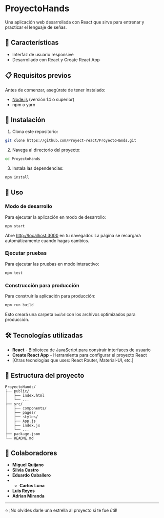 # ProyectoHands

Una aplicación web desarrollada con React que sirve para entrenar y practicar el lenguaje de señas.

## 🚀 Características

- Interfaz de usuario responsive
- Desarrollado con React y Create React App

## 📋 Requisitos previos

Antes de comenzar, asegúrate de tener instalado:

- [Node.js](https://nodejs.org/) (versión 14 o superior)
- npm o yarn

## 🔧 Instalación

1. Clona este repositorio:
```bash
git clone https://github.com/Proyect-react/ProyectoHands.git
```

2. Navega al directorio del proyecto:
```bash
cd ProyectoHands
```

3. Instala las dependencias:
```bash
npm install
```

## 🎯 Uso

### Modo de desarrollo

Para ejecutar la aplicación en modo de desarrollo:

```bash
npm start
```

Abre [http://localhost:3000](http://localhost:3000) en tu navegador. La página se recargará automáticamente cuando hagas cambios.

### Ejecutar pruebas

Para ejecutar las pruebas en modo interactivo:

```bash
npm test
```

### Construcción para producción

Para construir la aplicación para producción:

```bash
npm run build
```

Esto creará una carpeta `build` con los archivos optimizados para producción.

## 🛠️ Tecnologías utilizadas

- **React** - Biblioteca de JavaScript para construir interfaces de usuario
- **Create React App** - Herramienta para configurar el proyecto React
- [Otras tecnologías que uses: React Router, Material-UI, etc.]

## 📁 Estructura del proyecto

```
ProyectoHands/
├── public/
│   ├── index.html
│   └── ...
├── src/
│   ├── components/
│   ├── pages/
│   ├── styles/
│   ├── App.js
│   ├── index.js
│   └── ...
├── package.json
└── README.md
```

## 👥 Colaboradores

- **Miguel Quijano** 
- **Silvia Castro** 
- **Eduardo Caballero** 
- - **Carlos Luna** 
- **Luis Reyes** 
- **Adrian Miranda** 

---

⭐ ¡No olvides darle una estrella al proyecto si te fue útil!
